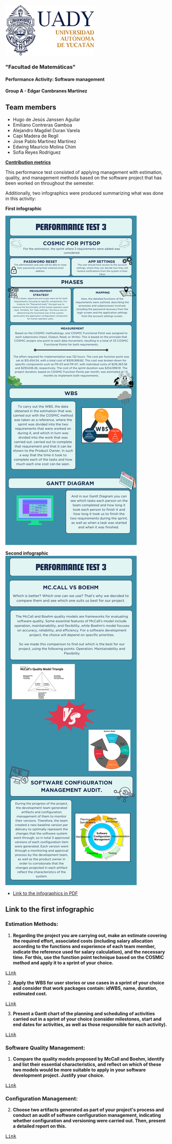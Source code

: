 ![Logo UADY](https://github.com/hjanssena/FIS-Proyecto/blob/efe13d9febb6078c260aff66990ea7068eb0e827/Assets/Logo_UADY.png)

### "Facultad de Matemáticas"
#### Performance Activity: Software management
#### Group A - Edgar Cambranes Martínez

## Team members
 - Hugo de Jesús Janssen Aguilar
 - Emiliano Contreras Gamboa
 - Alejandro Magdiel Duran Varela
 - Capi Madera de Regil
 - Jose Pablo Martinez Martinez
 - Edwing Mauricio Molina Chim
 - Sofia Reyes Rodriguez

[**Contribution metrics**](https://github.com/hjanssena/FIS-Proyecto/blob/d281ff3e481f1199e963c3eae8f6184afbd5b178/Activities%20Score/Readme.md)
 
This performance test consisted of applying management with estimation, quality, and management methods based on the software project that has been worked on throughout the semester.

Additionally, two infographics were produced summarizing what was done in this activity:

**First infographic**

![infographic 1°](https://github.com/hjanssena/FIS-Proyecto/blob/efe13d9febb6078c260aff66990ea7068eb0e827/Artifacts/Infographic%201%20for%20PD3%20PitSTOP.png)

**Second infographic**
![infographic 2°](https://github.com/hjanssena/FIS-Proyecto/blob/efe13d9febb6078c260aff66990ea7068eb0e827/Artifacts/Infographic%202%20for%20PD3%20PitSTOP.png)

- [Link to the infographics in PDF](https://github.com/hjanssena/FIS-Proyecto/blob/efe13d9febb6078c260aff66990ea7068eb0e827/Artifacts/Infographics%20for%20PD3%20PitSTOP.pdf)

## Link to the first infographic

### Estimation Methods: 
1. **Regarding the project you are carrying out, make an estimate covering the required effort, associated costs (including salary allocation according to the functions and experience of each team member, indicate the reference used for salary calculation), and the necessary time. For this, use the function point technique based on the COSMIC method and apply it to a sprint of your choice.**

<kbd>[Link](https://github.com/hjanssena/FIS-Proyecto/blob/efe13d9febb6078c260aff66990ea7068eb0e827/Reflections/Unit%204%20-%20Estimation%20Methods%20-%20COSMIC.md)</kbd>

2. **Apply the WBS for user stories or use cases in a sprint of your choice and consider that work packages contain: idWBS, name, duration, estimated cost.**

<kbd>[Link](https://github.com/hjanssena/FIS-Proyecto/blob/efe13d9febb6078c260aff66990ea7068eb0e827/Reflections/Unit%204%20-%20Estimation%20Methods%20-%20WBS.md)</kbd>

3. **Present a Gantt chart of the planning and scheduling of activities carried out in a sprint of your choice (consider milestones, start and end dates for activities, as well as those responsible for each activity).**


<kbd>[Link](https://github.com/hjanssena/FIS-Proyecto/blob/efe13d9febb6078c260aff66990ea7068eb0e827/Reflections/Unit%204%20-%20Estimation%20Methods%20-%20Gantt%20Chart.md)</kbd>

### Software Quality Management:
1. **Compare the quality models proposed by McCall and Boehm, identify and list their essential characteristics, and reflect on which of these two models would be more suitable to apply in your software development project. Justify your choice.**


<kbd>[Link](https://github.com/hjanssena/FIS-Proyecto/blob/efe13d9febb6078c260aff66990ea7068eb0e827/Reflections/Unit%204%20-%20Quality%20Management%20-%20Comparison%20of%20the%20McCall%20and%20Boehm%20Models.md)</kbd>

### Configuration Management:

2. **Choose two artifacts generated as part of your project's process and conduct an audit of software configuration management, indicating whether configuration and versioning were carried out. Then, present a detailed report on this.**


<kbd>[Link](https://github.com/hjanssena/FIS-Proyecto/blob/efe13d9febb6078c260aff66990ea7068eb0e827/Reflections/Unit%204%20-%20Configuration%20Management%20-%20Management%20Audit.md)</kbd>
